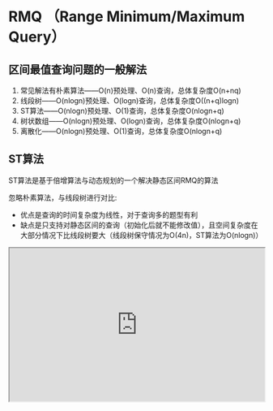 # RMQ （Range Minimum/Maximum Query）

## 区间最值查询问题的一般解法
1. 常见解法有朴素算法——O(n)预处理、O(n)查询，总体复杂度O(n+nq)
2. 线段树——O(nlogn)预处理、O(logn)查询，总体复杂度O((n+q)logn)
3. ST算法——O(nlogn)预处理、O(1)查询，总体复杂度O(nlogn+q)
4. 树状数组——O(nlogn)预处理、O(logn)查询，总体复杂度O(nlogn+q)
5. 离散化——O(nlogn)预处理、O(1)查询，总体复杂度O(nlogn+q)

## ST算法
ST算法是基于倍增算法与动态规划的一个解决静态区间RMQ的算法

忽略朴素算法，与线段树进行对比:
- 优点是查询的时间复杂度为线性，对于查询多的题型有利
- 缺点是只支持对静态区间的查询（初始化后就不能修改值），且空间复杂度在大部分情况下比线段树要大（线段树保守情况为O(4n)，ST算法为O(nlogn)）

<div style="position: relative; padding: 30% 45%;">
    <iframe style="position: absolute; width: 100%; height: 100%; left: 0; top: 0;" src="https://www.cnblogs.com/stelayuri/p/12683318.html" frameborder="1" scrolling="yes" width="320" height="240" ></iframe>
</div>
